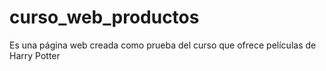 # curso_web_productos
Es una página web creada como prueba del curso que ofrece películas de Harry Potter
